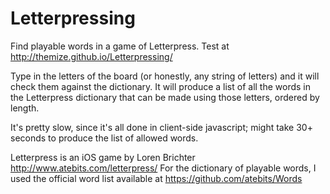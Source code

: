 # Letterpressing
Find playable words in a game of Letterpress. Test at http://themize.github.io/Letterpressing/

Type in the letters of the board (or honestly, any string of letters) and it will check them against the dictionary. It will produce a list of all the words in the Letterpress dictionary that can be made using those letters, ordered by length.

It's pretty slow, since it's all done in client-side javascript; might take 30+ seconds to produce the list of allowed words.


Letterpress is an iOS game by Loren Brichter http://www.atebits.com/letterpress/
For the dictionary of playable words, I used the official word list available at https://github.com/atebits/Words